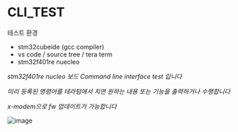 # CLI_TEST

테스트 환경

- stm32cubeide (gcc compiler)  
- vs code / source tree / tera term
- stm32f401re nuecleo


*stm32f401re nucleo 보드 Command line interface test 입니다*

*미리 등록된 명령어를 테라텀에서 치면 원하는 내용 또는 기능을 출력하거나 수행합니다*

*x-modem으로 fw 업데이트가 가능합니다*

![image](https://github.com/KpuFish/CLI_TEST/assets/43401975/810e9f71-3384-49e9-9a8f-9f047b9cb60c)
